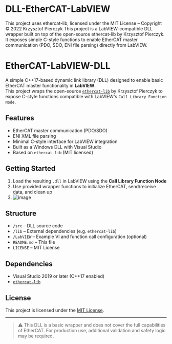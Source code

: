 # DLL-EtherCAT-LabVIEW
This project uses ethercat-lib, licensed under the MIT License – Copyright © 2022 Krzysztof Pierczyk 
This project is a LabVIEW-compatible DLL wrapper built on top of the open-source ethercat-lib by Krzysztof Pierczyk. It exposes simple C-style functions to enable EtherCAT master communication (PDO, SDO, ENI file parsing) directly from LabVIEW.
# EtherCAT-LabVIEW-DLL

A simple C++17-based dynamic link library (DLL) designed to enable basic EtherCAT master functionality in **LabVIEW**.  
This project wraps the open-source [`ethercat-lib`](https://github.com/kpierczy/ethercat-lib) by Krzysztof Pierczyk to expose C-style functions compatible with LabVIEW's `Call Library Function Node`.

##  Features

- EtherCAT master communication (PDO/SDO)
- ENI XML file parsing
- Minimal C-style interface for LabVIEW integration
- Built as a Windows DLL with Visual Studio
- Based on `ethercat-lib` (MIT licensed)

##  Getting Started

1. Load the resulting `.dll` in LabVIEW using the **Call Library Function Node**
2. Use provided wrapper functions to initialize EtherCAT, send/receive data, and clean up
3. ![image](https://github.com/user-attachments/assets/fbe79fdb-db35-43e4-82a8-cc4561a989ed)


##  Structure

- `/src` – DLL source code
- `/lib` – External dependencies (e.g. `ethercat-lib`)
- `/LabVIEW` – Example VI and function call configuration (optional)
- `README.md` – This file
- `LICENSE` – MIT License

##  Dependencies

- Visual Studio 2019 or later (C++17 enabled)
- [`ethercat-lib`](https://github.com/kpierczy/ethercat-lib)

##  License

This project is licensed under the [MIT License](LICENSE).

---

> ⚠️ This DLL is a basic wrapper and does not cover the full capabilities of EtherCAT. For production use, additional validation and safety logic may be required.
